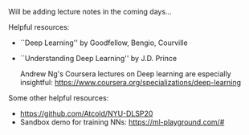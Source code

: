 Will be adding lecture notes in the coming days...

Helpful resources:

- ``Deep Learning'' by Goodfellow, Bengio, Courville
- ``Understanding Deep Learning'' by J.D. Prince

  Andrew Ng's Coursera lectures on Deep learning are especially insightful: https://www.coursera.org/specializations/deep-learning

Some other helpful resources:
- https://github.com/Atcold/NYU-DLSP20
- Sandbox demo for training NNs: https://ml-playground.com/#
